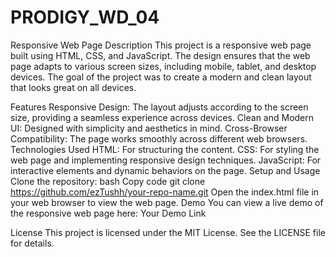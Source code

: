 # PRODIGY_WD_04
Responsive Web Page
Description
This project is a responsive web page built using HTML, CSS, and JavaScript. The design ensures that the web page adapts to various screen sizes, including mobile, tablet, and desktop devices. The goal of the project was to create a modern and clean layout that looks great on all devices.

Features
Responsive Design: The layout adjusts according to the screen size, providing a seamless experience across devices.
Clean and Modern UI: Designed with simplicity and aesthetics in mind.
Cross-Browser Compatibility: The page works smoothly across different web browsers.
Technologies Used
HTML: For structuring the content.
CSS: For styling the web page and implementing responsive design techniques.
JavaScript: For interactive elements and dynamic behaviors on the page.
Setup and Usage
Clone the repository:
bash
Copy code
git clone https://github.com/ezTushh/your-repo-name.git
Open the index.html file in your web browser to view the web page.
Demo
You can view a live demo of the responsive web page here: Your Demo Link

License
This project is licensed under the MIT License. See the LICENSE file for details.

